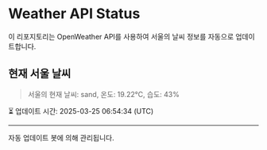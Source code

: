 
# Weather API Status

이 리포지토리는 OpenWeather API를 사용하여 서울의 날씨 정보를 자동으로 업데이트합니다.

## 현재 서울 날씨
> 서울의 현재 날씨: sand, 온도: 19.22°C, 습도: 43%

⏳ 업데이트 시간: 2025-03-25 06:54:34 (UTC)

---
자동 업데이트 봇에 의해 관리됩니다.
